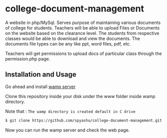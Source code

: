 # college-document-management
A website in php/MySql. Serves purpose of maintaining various documents of college for students. 
Teachers will be able to upload Files or Documents on the website based on the clearance level.
The students from respective classes would be able to download and view the documents.
The documents file types can be any like ppt, word files, pdf, etc.

Teachers will get permissions to upload docs of particular class through the permission.php page.

## Installation and Usage


Go ahead and install <a href="http://www.wampserver.com/en/">wamp server</a>

Clone this repository inside your disk under the www folder inside wamp directory.

Note that : `The wamp directory is created default in C drive`

```sh
$ git clone https://github.com/spyashu/college-document-management.git 
```
Now you can run the wamp server and check the web page.
